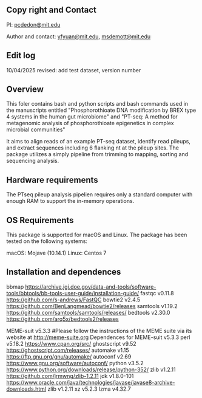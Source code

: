 ## Copy right and Contact
PI: pcdedon@mit.edu

Author and contact: yfyuan@mit.edu, msdemott@mit.edu

## Edit log
10/04/2025 revised: add test dataset, version number

## Overview
This foler contains bash and python scripts and bash commands used in the manuscripts entitled "Phosphorothioate DNA modification by BREX type 4 systems in the human gut microbiome" and "PT-seq: A method for metagenomic analysis of phosphorothioate epigenetics in complex microbial communities"

It aims to align reads of an example PT-seq dataset, identify read pileups, and extract sequences including 6 flanking nt at the pileup sites. The package utilizes a simply pipeline from trimming to mapping, sorting and sequencing analysis.

## Hardware requirements
The PTseq pileup analysis pipelien requires only a standard computer with enough RAM to support the in-memory operations.

## OS Requirements
This package is supported for macOS and Linux. The package has been tested on the following systems:

macOS: Mojave (10.14.1)
Linux: Centos 7

## Installation and dependences
bbmap https://archive.jgi.doe.gov/data-and-tools/software-tools/bbtools/bb-tools-user-guide/installation-guide/
fastqc v0.11.8 https://github.com/s-andrews/FastQC
bowtie2 v2.4.5 https://github.com/BenLangmead/bowtie2/releases
samtools v1.19.2 https://github.com/samtools/samtools/releases/
bedtools v2.30.0 https://github.com/arq5x/bedtools2/releases

MEME-suit v5.3.3 #Please follow the instructions of the MEME suite via its website at http://meme-suite.org
Dependences for MEME-suit v5.3.3
perl v5.18.2 https://www.cpan.org/src/
ghostscript v9.52 https://ghostscript.com/releases/
automake v1.15 https://ftp.gnu.org/gnu/automake/
autoconf v2.69 https://www.gnu.org/software/autoconf/
python v3.5.2 https://www.python.org/downloads/release/python-352/
zlib v1.2.11 https://github.com/jrmwng/zlib-1.2.11
jdk v1.8.0-101 https://www.oracle.com/java/technologies/javase/javase8-archive-downloads.html
zlib v1.2.11 
xz v5.2.3
lzma v4.32.7
